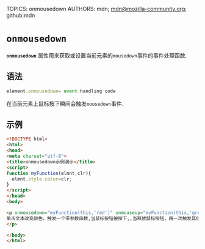 TOPICS: onmousedown
AUTHORS: mdn; mdn@mozilla-community.org; github:mdn

# `onmousedown`

**`onmousedown`** 属性用来获取或设置当前元素的`mousedown`事件的事件处理函数.

## 语法

```javascript
element.onmousedown= event handling code
```

在当前元素上鼠标按下瞬间会触发`mousedown`事件.

## 示例

```html
<!DOCTYPE html>
<html>
<head>
<meta charset="utf-8">
<title>onmousedown示例演示</title>
<script>
function myFunction(elmnt,clr){
  elmnt.style.color=clr;
}
</script>
</head>
<body>

<p onmousedown="myFunction(this,'red')" onmouseup="myFunction(this,'green')">
单击文本改变颜色。触发一个带参数函数,当鼠标按钮被按下,,当释放鼠标按钮，再一次触发其他参数函数
</p>

</body>
</html>
```
